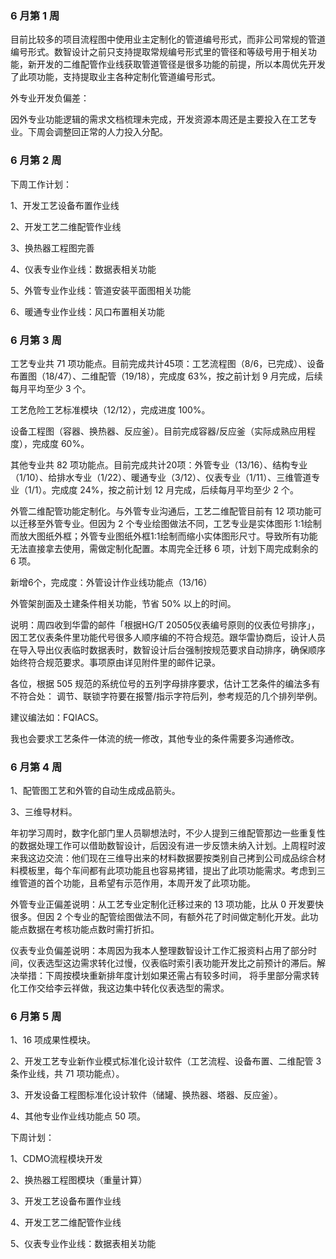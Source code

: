 ### 6 月第 1 周

目前比较多的项目流程图中使用业主定制化的管道编号形式，而非公司常规的管道编号形式。数智设计之前只支持提取常规编号形式里的管径和等级号用于相关功能，新开发的二维配管作业线获取管道管径是很多功能的前提，所以本周优先开发了此项功能，支持提取业主各种定制化管道编号形式。

外专业开发负偏差：

因外专业功能逻辑的需求文档梳理未完成，开发资源本周还是主要投入在工艺专业。下周会调整回正常的人力投入分配。

### 6 月第 2 周

下周工作计划：

1、开发工艺设备布置作业线

2、开发工艺二维配管作业线

3、换热器工程图完善

4、仪表专业作业线：数据表相关功能

5、外管专业作业线：管道安装平面图相关功能

6、暖通专业作业线：风口布置相关功能

### 6 月第 3 周

工艺专业共 71 项功能点。目前完成共计45项：工艺流程图（8/6，已完成）、设备布置图（18/47）、二维配管（19/18），完成度 63%，按之前计划 9 月完成，后续每月平均至少 3 个。

工艺危险工艺标准模块（12/12），完成进度 100%。

设备工程图（容器、换热器、反应釜）。目前完成容器/反应釜（实际成熟应用程度），完成度 60%。

其他专业共 82 项功能点。目前完成共计20项：外管专业（13/16）、结构专业（1/10）、给排水专业（1/22）、暖通专业（3/12）、仪表专业（1/11）、三维管道专业（1/1）。完成度 24%，按之前计划 12 月完成，后续每月平均至少 2 个。

外管二维配管功能定制化。与外管专业沟通后，工艺二维配管目前有 12 项功能可以迁移至外管专业。但因为 2 个专业绘图做法不同，工艺专业是实体图形 1:1绘制而放大图纸外框；外管专业图纸外框1:1绘制而缩小实体图形尺寸。导致所有功能无法直接拿去使用，需做定制化配置。本周完全迁移 6 项，计划下周完成剩余的 6 项。

新增6个，完成度：外管设计作业线功能点（13/16）

外管架剖面及土建条件相关功能，节省 50% 以上的时间。

说明：周四收到华雷的邮件「根据HG/T 20505仪表编号原则的仪表位号排序」，因工艺仪表条件里功能代号很多人顺序编的不符合规范。跟华雷协商后，设计人员在导入导出仪表临时数据表时，数智设计后台强制按规范要求自动排序，确保顺序始终符合规范要求。事项原由详见附件里的邮件记录。

各位，根据 505 规范的系统位号的五列字母排序要求，估计工艺条件的编法多有不符合处：
调节、联锁字符要在报警/指示字符后列，参考规范的几个排列举例。

建议编法如：FQIACS。

我也会要求工艺条件一体流的统一修改，其他专业的条件需要多沟通修改。

### 6 月第 4 周

1、配管图工艺和外管的自动生成成品箭头。

3、三维导材料。

年初学习周时，数字化部门里人员聊想法时，不少人提到三维配管那边一些重复性的数据处理工作可以借助数智设计，后因没有进一步反馈未纳入计划。上周程时波来我这边交流：他们现在三维导出来的材料数据要按类别自己拷到公司成品综合材料模板里，每个车间都有此项功能且也容易拷错，提出了此项功能需求。考虑到三维管道的首个功能，且希望有示范作用，本周开发了此项功能。

外管专业正偏差说明：从工艺专业定制化迁移过来的 13 项功能，比从 0 开发要快很多。但因 2 个专业的配管绘图做法不同，有额外花了时间做定制化开发。此功能点数据在考核功能点数时需打折扣。

仪表专业负偏差说明：本周因为我本人整理数智设计工作汇报资料占用了部分时间，仪表选型这边需求转化过慢，仪表临时索引表功能开发比之前预计的滞后。解决举措：下周按模块重新排年度计划如果还需占有较多时间， 将手里部分需求转化工作交给李云祥做，我这边集中转化仪表选型的需求。

### 6 月第 5 周

1、16 项成果性模块。

2、开发工艺专业新作业模式标准化设计软件（工艺流程、设备布置、二维配管 3 条作业线，共 71 项功能点）。

3、开发设备工程图标准化设计软件（储罐、换热器、塔器、反应釜）。

4、其他专业作业线功能点 50 项。

下周计划：

1、CDMO流程模块开发

2、换热器工程图模块（重量计算）

3、开发工艺设备布置作业线

4、开发工艺二维配管作业线

5、仪表专业作业线：数据表相关功能
